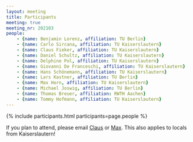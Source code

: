 ```yaml
---
layout: meeting
title: Participants
meeting: true
meeting_nr: 202103
people:
    - {name: Benjamin Lorenz, affiliation: TU Berlin}
    - {name: Carlo Sircana, affiliation: TU Kaiserslautern}
    - {name: Claus Fieker, affiliation: TU Kaiserslautern}
    - {name: Daniel Schultz, affiliation: TU Kaiserslautern}
    - {name: Delphine Pol, affiliation: TU Kaiserslautern}
    - {name: Giovanni De Franceschi, affiliation: TU Kaiserslautern}
    - {name: Hans Schönemann, affiliation: TU Kaiserslautern}
    - {name: Lars Kastner, affiliation: TU Berlin}
    - {name: Max Horn, affiliation: TU Kaiserslautern}
    - {name: Michael Joswig, affiliation: TU Berlin}
    - {name: Thomas Breuer, affiliation: RWTH Aachen}
    - {name: Tommy Hofmann, affiliation: TU Kaiserslautern}
---
```


{% include participants.html participants=page.people %}

If you plan to attend, please email [Claus](mailto:fieker@mathematik.uni-kl.de)
or [Max](mailto:horn@mathematik.uni-kl.de).
This also applies to locals from Kaiserslautern!
